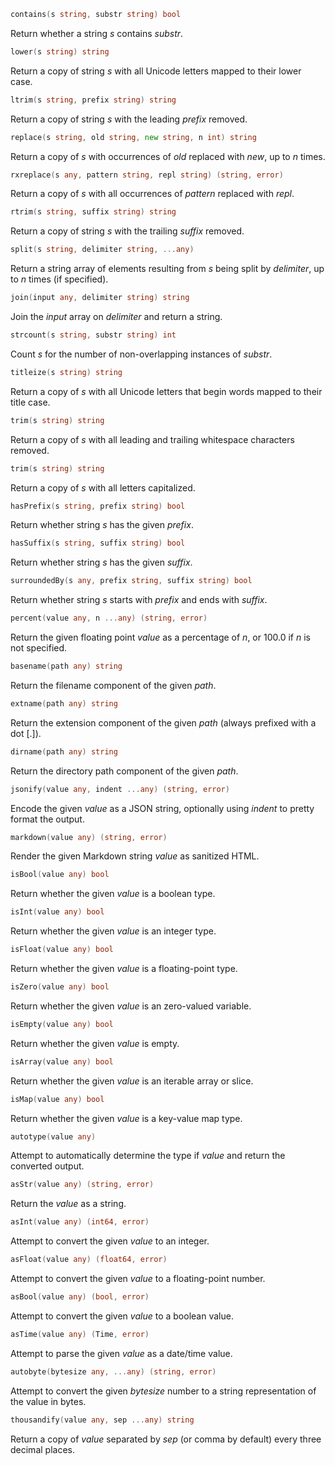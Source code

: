 ```go
contains(s string, substr string) bool
```
Return whether a string *s* contains *substr*.

```go
lower(s string) string
```
Return a copy of string *s* with all Unicode letters mapped to their lower case.

```go
ltrim(s string, prefix string) string
```
Return a copy of string *s* with the leading *prefix* removed.

```go
replace(s string, old string, new string, n int) string
```
Return a copy of *s* with occurrences of *old* replaced with *new*, up to *n* times.

```go
rxreplace(s any, pattern string, repl string) (string, error)
```
Return a copy of *s* with all occurrences of *pattern* replaced with *repl*.

```go
rtrim(s string, suffix string) string
```
Return a copy of string *s* with the trailing *suffix* removed.

```go
split(s string, delimiter string, ...any)
```
Return a string array of elements resulting from *s* being split by *delimiter*, up to *n* times (if specified).

```go
join(input any, delimiter string) string
```
Join the *input* array on *delimiter* and return a string.

```go
strcount(s string, substr string) int
```
Count *s* for the number of non-overlapping instances of *substr*.

```go
titleize(s string) string
```
Return a copy of *s* with all Unicode letters that begin words mapped to their title case.

```go
trim(s string) string
```
Return a copy of *s* with all leading and trailing whitespace characters removed.

```go
trim(s string) string
```
Return a copy of *s* with all letters capitalized.

```go
hasPrefix(s string, prefix string) bool
```
Return whether string *s* has the given *prefix*.

```go
hasSuffix(s string, suffix string) bool
```
Return whether string *s* has the given *suffix*.

```go
surroundedBy(s any, prefix string, suffix string) bool
```
Return whether string *s* starts with *prefix* and ends with *suffix*.

```go
percent(value any, n ...any) (string, error)
```
Return the given floating point *value* as a percentage of *n*, or 100.0 if *n* is not specified.

```go
basename(path any) string
```
Return the filename component of the given *path*.

```go
extname(path any) string
```
Return the extension component of the given *path* (always prefixed with a dot [.]).

```go
dirname(path any) string
```
Return the directory path component of the given *path*.

```go
jsonify(value any, indent ...any) (string, error)
```
Encode the given *value* as a JSON string, optionally using *indent* to pretty format the output.

```go
markdown(value any) (string, error)
```
Render the given Markdown string *value* as sanitized HTML.

```go
isBool(value any) bool
```
Return whether the given *value* is a boolean type.

```go
isInt(value any) bool
```
Return whether the given *value* is an integer type.

```go
isFloat(value any) bool
```
Return whether the given *value* is a floating-point type.

```go
isZero(value any) bool
```
Return whether the given *value* is an zero-valued variable.

```go
isEmpty(value any) bool
```
Return whether the given *value* is empty.

```go
isArray(value any) bool
```
Return whether the given *value* is an iterable array or slice.

```go
isMap(value any) bool
```
Return whether the given *value* is a key-value map type.

```go
autotype(value any)
```
Attempt to automatically determine the type if *value* and return the converted output.

```go
asStr(value any) (string, error)
```
Return the *value* as a string.

```go
asInt(value any) (int64, error)
```
Attempt to convert the given *value* to an integer.

```go
asFloat(value any) (float64, error)
```
Attempt to convert the given *value* to a floating-point number.

```go
asBool(value any) (bool, error)
```
Attempt to convert the given *value* to a boolean value.

```go
asTime(value any) (Time, error)
```
Attempt to parse the given *value* as a date/time value.

```go
autobyte(bytesize any, ...any) (string, error)
```
Attempt to convert the given *bytesize* number to a string representation of the value in bytes.

```go
thousandify(value any, sep ...any) string
```
Return a copy of *value* separated by *sep* (or comma by default) every three decimal places.

